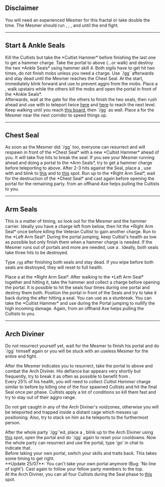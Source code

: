 ## Disclaimer
You will need an experienced Mesmer for this fractal or take double the time. The Mesmer should run <Skill id="10200"/>, <Skill id="29578"/>, <Skill id="10197"/>, <Skill id="10377"/> and <Trait id="752"/> until the end fight.

---

## Start & Ankle Seals
<Grid>
<Column>
Kill the Cultists but take the *Cultist Hammer* before finishing the last one to get a hammer charge.    
Take the portal to above (...or walk) and destroy the two *Ankle Seals* using hammer skill 4. Both sigils have to get hit two times, do not finish mobs unless you need a charge.    
Use `/gg` afterwards and stay dead until the Mesmer reaches the Chest Seal.
</Column>

<Column>
<Tips>
    <Tip specialization="chronomancer">At the start, immediately blink forward and use <Effect name="stealth"/> to prevent aggro from the mobs. Place a <Skill id="10197"/>, walk upstairs while the others kill the mobs and open the portal in front of the *Ankle Seals*.<br/>Afterwards, wait at the gate for the others to finish the two seals, then rush ahead and use <Skill id="29578"/> with <Skill id="10200"/> to teleport twice <a href="/_/img/fractals/cliffside-1.jpg">here</a> and <a href="/_/img/fractals/cliffside-2.jpg">here</a> to reach the next level.<br/>Keep walking until you reach <a href="/_/img/fractals/cliffside-3.jpg">this board</a>, then `/gg` as well.</Tip>
    <Tip specialization="elementalist">Place a <Skill id="5516"/> for the Mesmer near the next corridor to speed things up.</Tip>
</Tips>
</Column>
</Grid>

---

## Chest Seal
<Grid>
<Column>
As soon as the Mesmer did `/gg` too, everyone can resurrect and will respawn in front of the *Chest Seal* with a new *Cultist Hammer* ahead of you.    
It will take five hits to break the seal. If you see your Mesmer running ahead and doing a portal to the *Arm Seals*, try to get a hammer charge before teleporting to above.
</Column>

<Column>
<Tips>
    <Tip specialization="chronomancer">After 2-3 hits against the Seal, place a <Skill id="10197"/>, use <Skill id="29578"/> with <Skill id="29830"/> and blink to <a href="/_/img/fractals/cliffside-4.jpg">this</a> and to <a href="/_/img/fractals/cliffside-5.jpg">this</a> spot. Run up to the *Right Arm Seal*, wait for the destruction of the *Chest Seal* and cast <Skill id="29578"/> again before opening the portal for the remaining party.</Tip>
    <Tip specialization="ranger"><Skill id="12638"/> from an offhand Axe helps pulling the Cultists to you.</Tip>
</Tips>
</Column>
</Grid>

---

## Arm Seals
<Grid>
<Column>
This is a matter of timing, so look out for the Mesmer and the hammer carrier. Ideally you have a charge left from below, then hit the *Right Arm Seal* once before killing the Veteran Cultist to gain another charge. Run to the *Left Arm Seal*.    
During the portal jumping, keep Cultist's health as low as possible but only finish them when a hammer charge is needed. If the Mesmer runs out of portals and more are needed, use a <Item id="78978"/>. Ideally, both seals take three hits to be destroyed.

Type `/gg` after finishing both seals and stay dead. If you wipe before both seals are destroyed, they will reset to full health.
</Column>

<Column>
<Tips>
    <Tip specialization="chronomancer">Place a <Skill id="10197"/> at the *Right Arm Seal*. After walking to the *Left Arm Seal* together and hitting it, take the hammer and collect a charge before opening the portal. It is possible to hit the seals four times during one portal and destroy them both. Position the portal in front of the Seals and try to take it back during the <Control name="stun"/> after hitting a seal. You can use <Skill id="10200"/> as a stunbreak.</Tip>
    <Tip specialization="warrior">You can take the *Cultist Hammer* and use <Skill id="21815"/> during the Portal jumping to nullify the high incoming damage.</Tip>
    <Tip specialization="ranger">Again, <Skill id="12638"/> from an offhand Axe helps pulling the Cultists to you.</Tip>
</Tips>
</Column>
</Grid>

---

## Arch Diviner
<Grid>
<Column>
Do not resurrect yourself yet, wait for the Mesmer to finish his portal and do `/gg` himself again or you will be stuck with an useless Mesmer for the entire end fight.

After the Mesmer indicates you to resurrect, take the portal to above and combat the Arch Diviner. His defiance bar appears very shortly but frequently, try to break it as often as possible to benefit from <Trait id="1502"/>.    
Every 25% of his health, you will need to collect *Cultist Hammer* charge similar to before by killing one of the four spawned Cultists and hit the final Seal once per phase. Cultists apply a lot of conditions so kill them fast and try to stay out of their aggro range.

Do not get caught in any of the Arch Diviner's voidzones, otherwise you will be teleported and trapped inside a distant cage which messes up positioning. Also, try to stack on him as he teleports to the furthermost person.
</Column>

<Column>
<Tips>
    <Tip specialization="chronomancer">After the whole party `/gg`'ed, place a <Skill id="10197"/>, blink up to the Arch Diviner using <a href="/_/img/fractals/cliffside-6.jpg">this</a> spot, open the portal and do `/gg` again to reset your cooldowns. Now the whole party can resurrect and use the portal, type 'go' in chat to indicate that.<br/>Before taking your own portal, switch your skills and traits back. This takes some timing to get right.<br/>**Update 25/07**: You can't take your own portal anymore (Bug: 'No line of sight'). Cast <Skill id="10200"/> again to follow your fellow party members to the top.<br/>At the Arch Diviner, you can <Skill id="10363"/> all four Cultists during the Seal phase to <a href="/_/img/fractals/cliffside-7.jpg">this</a> spot.</Tip>
</Tips>
</Column>
</Grid>
